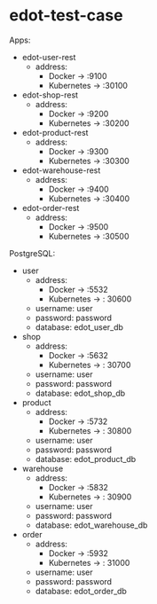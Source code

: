 # edot-test-case

Apps:
- edot-user-rest
    - address:
        - Docker -> :9100
        - Kubernetes -> :30100
- edot-shop-rest
    - address:
        - Docker -> :9200
        - Kubernetes -> :30200
- edot-product-rest
    - address:
        - Docker -> :9300
        - Kubernetes -> :30300
- edot-warehouse-rest
    - address:
        - Docker -> :9400
        - Kubernetes -> :30400
- edot-order-rest
    - address:
        - Docker -> :9500
        - Kubernetes -> :30500

PostgreSQL:
- user
    - address:
        - Docker -> :5532
        - Kubernetes -> : 30600
    - username: user
    - password: password
    - database: edot_user_db
- shop
    - address:
        - Docker -> :5632
        - Kubernetes -> : 30700
    - username: user
    - password: password
    - database: edot_shop_db
- product
    - address:
        - Docker -> :5732
        - Kubernetes -> : 30800
    - username: user
    - password: password
    - database: edot_product_db
- warehouse
    - address:
        - Docker -> :5832
        - Kubernetes -> : 30900
    - username: user
    - password: password
    - database: edot_warehouse_db
- order
    - address:
        - Docker -> :5932
        - Kubernetes -> : 31000
    - username: user
    - password: password
    - database: edot_order_db
